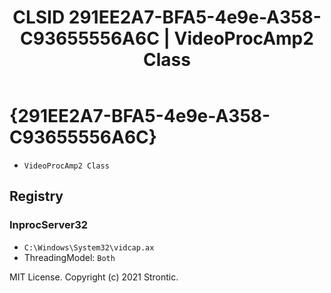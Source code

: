 ﻿---
title: "CLSID 291EE2A7-BFA5-4e9e-A358-C93655556A6C | VideoProcAmp2 Class"
excerpt: What is COM-Object CLSID 291EE2A7-BFA5-4e9e-A358-C93655556A6C?
---

# {291EE2A7-BFA5-4e9e-A358-C93655556A6C}

* `VideoProcAmp2 Class`

## Registry


### InprocServer32

* `C:\Windows\System32\vidcap.ax`
* ThreadingModel: `Both`

MIT License. Copyright (c) 2021 Strontic.


